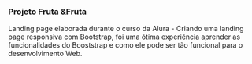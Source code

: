
### Projeto Fruta &Fruta

 
 Landing page elaborada durante o curso da Alura - Criando uma landing page responsiva com Bootstrap, foi uma ótima experiência aprender as funcionalidades do Booststrap e como ele pode ser tão funcional para o desenvolvimento Web.
